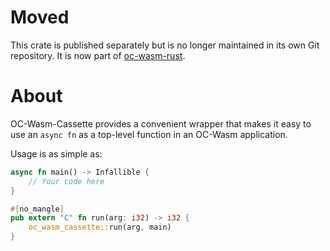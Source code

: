 Moved
=====

This crate is published separately but is no longer maintained in its own Git
repository. It is now part of
[oc-wasm-rust](https://gitlab.com/Hawk777/oc-wasm-rust).

About
=====

OC-Wasm-Cassette provides a convenient wrapper that makes it easy to use an
`async fn` as a top-level function in an OC-Wasm application.

Usage is as simple as:
```rust
async fn main() -> Infallible {
	// Your code here
}

#[no_mangle]
pub extern "C" fn run(arg: i32) -> i32 {
	oc_wasm_cassette::run(arg, main)
}
```
